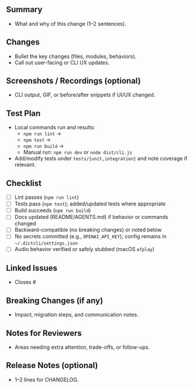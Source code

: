 ## Summary
- What and why of this change (1–2 sentences).

## Changes
- Bullet the key changes (files, modules, behaviors).
- Call out user-facing or CLI UX updates.

## Screenshots / Recordings (optional)
- CLI output, GIF, or before/after snippets if UI/UX changed.

## Test Plan
- Local commands run and results:
  - `npm run lint` → 
  - `npm test` → 
  - `npm run build` → 
  - Manual run: `npm run dev` or `node dist/cli.js`
- Add/modify tests under `tests/{unit,integration}` and note coverage if relevant.

## Checklist
- [ ] Lint passes (`npm run lint`)
- [ ] Tests pass (`npm test`); added/updated tests where appropriate
- [ ] Build succeeds (`npm run build`)
- [ ] Docs updated (README/AGENTS.md) if behavior or commands changed
- [ ] Backward-compatible (no breaking changes) or noted below
- [ ] No secrets committed (e.g., `OPENAI_API_KEY`); config remains in `~/.dictcli/settings.json`
- [ ] Audio behavior verified or safely stubbed (macOS `afplay`)

## Linked Issues
- Closes #

## Breaking Changes (if any)
- Impact, migration steps, and communication notes.

## Notes for Reviewers
- Areas needing extra attention, trade-offs, or follow-ups.

## Release Notes (optional)
- 1–2 lines for CHANGELOG.

